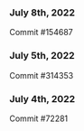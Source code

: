 ### July 8th, 2022

Commit #154687

### July 5th, 2022

Commit #314353


### July 4th, 2022

Commit #72281
